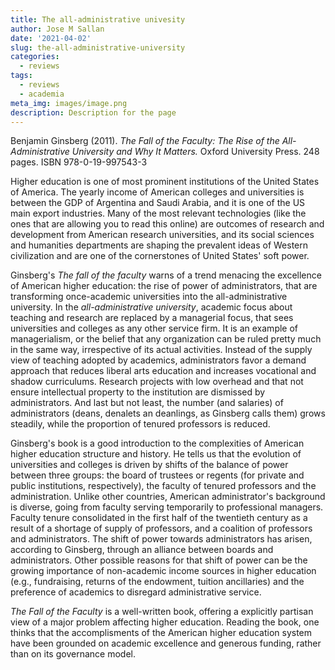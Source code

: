 ```yaml
---
title: The all-administrative univesity
author: Jose M Sallan
date: '2021-04-02'
slug: the-all-administrative-university
categories:
  - reviews
tags:
  - reviews
  - academia
meta_img: images/image.png
description: Description for the page
---
```


Benjamin Ginsberg (2011). *The Fall of the Faculty: The Rise of the All-Administrative University and Why It Matters.* Oxford University Press. 248 pages. ISBN 978-0-19-997543-3

Higher education is one of most prominent institutions of the United States of America. The yearly income of American colleges and universities is between the GDP of Argentina and Saudi Arabia, and it is one of the US main export industries. Many of the most relevant technologies (like the ones that are allowing you to read this online) are outcomes of research and development from American research universities, and its social sciences and humanities departments are shaping the prevalent ideas of Western civilization and are one of the cornerstones of United States' soft power.

Ginsberg's *The fall of the faculty* warns of a trend menacing the excellence of American higher education: the rise of power of administrators, that are transforming once-academic universities into the all-administrative university. In the *all-administrative university*, academic focus about teaching and research are replaced by a managerial focus, that sees universities and colleges as any other service firm. It is an example of managerialism, or the belief that any organization can be ruled pretty much in the same way, irrespective of its actual activities. Instead of the supply view of teaching adopted by academics, administrators favor a demand approach that reduces liberal arts education and increases vocational and shadow curriculums. Research projects with low overhead and that not ensure intellectual property to the institution are dismissed by administrators. And last but not least, the number (and salaries) of administrators (deans, denalets an deanlings, as Ginsberg calls them) grows steadily, while the proportion of tenured professors is reduced.

Ginsberg's book is a good introduction to the complexities of American higher education structure and history. He tells us that the evolution of universities and colleges is driven by shifts of the balance of power between three groups: the board of trustees or regents (for private and public institutions, respectively), the faculty of tenured professors and the administration. Unlike other countries, American administrator's background is diverse, going from faculty serving temporarily to professional managers. Faculty tenure consolidated in the first half of the twentieth century as a result of a shortage of supply of professors, and a coalition of professors and administrators. The shift of power towards administrators has arisen, according to Ginsberg, through an alliance between boards and administrators. Other possible reasons for that shift of power can be the growing importance of non-academic income sources in higher education (e.g., fundraising, returns of the endowment, tuition ancillaries) and the preference of academics to disregard administrative service.

*The Fall of the Faculty* is a well-written book, offering a explicitly partisan view of a major problem affecting higher education. Reading the book, one thinks that the accomplisments of the American higher education system have been grounded on academic excellence and generous funding, rather than on its governance model.